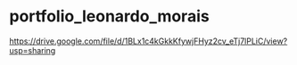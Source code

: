 # portfolio_leonardo_morais
https://drive.google.com/file/d/1BLx1c4kGkkKfywjFHyz2cv_eTj7lPLiC/view?usp=sharing
